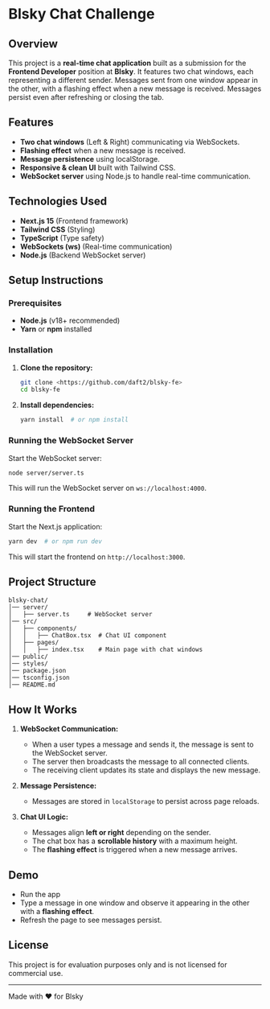 # Blsky Chat Challenge

## Overview

This project is a **real-time chat application** built as a submission for the **Frontend Developer** position at **Blsky**. It features two chat windows, each representing a different sender. Messages sent from one window appear in the other, with a flashing effect when a new message is received. Messages persist even after refreshing or closing the tab.

## Features

- **Two chat windows** (Left & Right) communicating via WebSockets.
- **Flashing effect** when a new message is received.
- **Message persistence** using localStorage.
- **Responsive & clean UI** built with Tailwind CSS.
- **WebSocket server** using Node.js to handle real-time communication.

## Technologies Used

- **Next.js 15** (Frontend framework)
- **Tailwind CSS** (Styling)
- **TypeScript** (Type safety)
- **WebSockets (ws)** (Real-time communication)
- **Node.js** (Backend WebSocket server)

## Setup Instructions

### Prerequisites

- **Node.js** (v18+ recommended)
- **Yarn** or **npm** installed

### Installation

1. **Clone the repository:**
   ```sh
   git clone <https://github.com/daft2/blsky-fe>
   cd blsky-fe
   ```
2. **Install dependencies:**
   ```sh
   yarn install  # or npm install
   ```

### Running the WebSocket Server

Start the WebSocket server:

```sh
node server/server.ts
```

This will run the WebSocket server on `ws://localhost:4000`.

### Running the Frontend

Start the Next.js application:

```sh
yarn dev  # or npm run dev
```

This will start the frontend on `http://localhost:3000`.

## Project Structure

```
blsky-chat/
│── server/
│   ├── server.ts     # WebSocket server
│── src/
│   ├── components/
│   │   ├── ChatBox.tsx  # Chat UI component
│   ├── pages/
│   │   ├── index.tsx    # Main page with chat windows
│── public/
│── styles/
│── package.json
│── tsconfig.json
│── README.md
```

## How It Works

1. **WebSocket Communication:**

   - When a user types a message and sends it, the message is sent to the WebSocket server.
   - The server then broadcasts the message to all connected clients.
   - The receiving client updates its state and displays the new message.

2. **Message Persistence:**

   - Messages are stored in `localStorage` to persist across page reloads.

3. **Chat UI Logic:**

   - Messages align **left or right** depending on the sender.
   - The chat box has a **scrollable history** with a maximum height.
   - The **flashing effect** is triggered when a new message arrives.

## Demo

- Run the app
- Type a message in one window and observe it appearing in the other with a **flashing effect**.
- Refresh the page to see messages persist.

## License

This project is for evaluation purposes only and is not licensed for commercial use.

---

Made with ❤️ for Blsky

